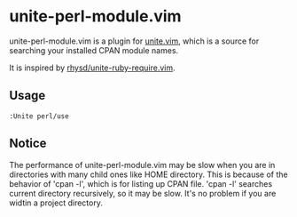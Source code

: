 # unite-perl-module.vim

unite-perl-module.vim is a plugin for [unite.vim](https://github.com/Shougo/unite.vim), which is a source for searching your installed CPAN module names.

It is inspired by [rhysd/unite-ruby-require.vim](https://github.com/rhysd/unite-ruby-require.vim).

## Usage

```vim
:Unite perl/use
```

## Notice
The performance of unite-perl-module.vim may be slow when you are in directories with many child ones like HOME directory.
This is because of the behavior of 'cpan -l', which is for listing up CPAN file.
'cpan -l' searches current directory recursively, so it may be slow.
It's no problem if you are widtin a project directory.
